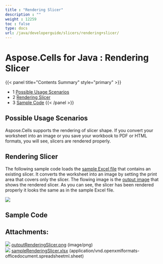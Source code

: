 ```yaml
---
title : "Rendering Slicer" 
description : "" 
weight : 12259 
toc : false
type: docs
url: /java/developerguide/slicers/rendering+slicer/
---
```


# Aspose.Cells for Java : Rendering Slicer


{{< panel title="Contents Summary" style="primary" >}}
*   1 [Possible Usage Scenarios](#possible-usage-scenarios)
*   2 [Rendering Slicer](#rendering slicer)
*   3 [Sample Code](#sample-code)
{{< /panel >}}
 

## Possible Usage Scenarios

Aspose.Cells supports the rendering of slicer shape. If you convert your worksheet into an image or you save your workbook to PDF or HTML formats, you will see, slicers are rendered properly.

## Rendering Slicer

The following sample code loads the [sample Excel file](https://docs2.aspose.com/cells/java/attachments/66948426/67338485.xlsx) that contains an existing slicer. It converts the worksheet into an image by setting the print area that covers only the slicer. The flowing image is the [output image](https://docs2.aspose.com/cells/java/attachments/66948426/67338486.png) that shows the rendered slicer. As you can see, the slicer has been rendered properly it looks the same as in the sample Excel file.

![](https://docs2.aspose.com/cells/java/attachments/thumbnails/66948360/67338480)

## Sample Code

## Attachments:

![](https://docs2.aspose.com/cells/java/images/icons/bullet_blue.gif) [outputRenderingSlicer.png](https://docs2.aspose.com/cells/java/attachments/66948426/67338486.png) (image/png)  
![](https://docs2.aspose.com/cells/java/images/icons/bullet_blue.gif) [sampleRenderingSlicer.xlsx](https://docs2.aspose.com/cells/java/attachments/66948426/67338485.xlsx) (application/vnd.openxmlformats-officedocument.spreadsheetml.sheet)  

